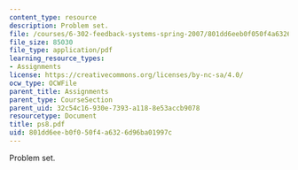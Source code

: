 ```yaml
---
content_type: resource
description: Problem set.
file: /courses/6-302-feedback-systems-spring-2007/801dd6eeb0f050f4a6326d96ba01997c_ps8.pdf
file_size: 85030
file_type: application/pdf
learning_resource_types:
- Assignments
license: https://creativecommons.org/licenses/by-nc-sa/4.0/
ocw_type: OCWFile
parent_title: Assignments
parent_type: CourseSection
parent_uid: 32c54c16-930e-7393-a118-8e53accb9078
resourcetype: Document
title: ps8.pdf
uid: 801dd6ee-b0f0-50f4-a632-6d96ba01997c
---
```

Problem set.